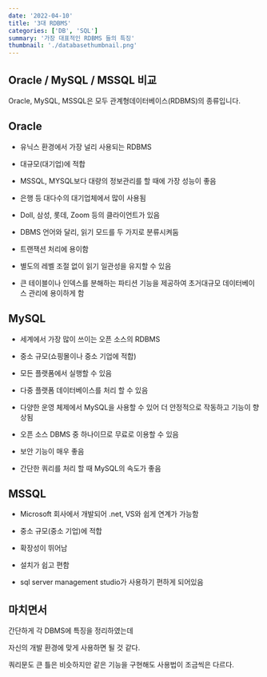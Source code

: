 ```yaml
---
date: '2022-04-10'
title: '3대 RDBMS'
categories: ['DB', 'SQL']
summary: '가장 대표적인 RDBMS 들의 특징'
thumbnail: './databasethumbnail.png'
---
```


## Oracle / MySQL / MSSQL 비교

Oracle, MySQL, MSSQL은 모두 관계형데이터베이스(RDBMS)의 종류입니다.

## Oracle

- 유닉스 환경에서 가장 널리 사용되는 RDBMS

- 대규모(대기업)에 적합

- MSSQL, MYSQL보다 대량의 정보관리를 할 때에 가장 성능이 좋음

- 은행 등 대다수의 대기업체에서 많이 사용됨

- Doll, 삼성, 롯데, Zoom 등의 클라이언트가 있음

- DBMS 언어와 달리, 읽기 모드를 두 가지로 분류시켜둠

- 트랜잭션 처리에 용이함

- 별도의 레벨 조절 없이 읽기 일관성을 유지할 수 있음

- 큰 테이블이나 인덱스를 분해하는 파티션 기능을 제공하여 초거대규모 데이터베이스 관리에 용이하게 함

## MySQL

- 세계에서 가장 많이 쓰이는 오픈 소스의 RDBMS

- 중소 규모(쇼핑몰이나 중소 기업에 적합)

- 모든 플랫폼에서 실행할 수 있음

- 다중 플랫폼 데이터베이스를 처리 할 수 있음

- 다양한 운영 체제에서 MySQL을 사용할 수 있어 더 안정적으로 작동하고 기능이 향상됨

- 오픈 소스 DBMS 중 하나이므로 무료로 이용할 수 있음

- 보안 기능이 매우 좋음

- 간단한 쿼리를 처리 할 때 MySQL의 속도가 좋음

## MSSQL

- Microsoft 회사에서 개발되어 .net, VS와 쉽게 연계가 가능함

- 중소 규모(중소 기업)에 적합

- 확장성이 뛰어남

- 설치가 쉽고 편함

- sql server management studio가 사용하기 편하게 되어있음

## 마치면서

간단하게 각 DBMS에 특징을 정리하였는데

자신의 개발 환경에 맞게 사용하면 될 것 같다.

쿼리문도 큰 틀은 비슷하지만 같은 기능을 구현해도 사용법이 조금씩은 다르다.
